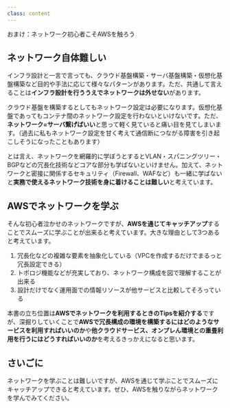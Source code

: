 ```yaml
---
class: content
---
```


<div class="doc-header">
  <div class="doc-title">おまけ：ネットワーク初心者こそAWSを触ろう</div>
</div>

## ネットワーク自体難しい

インフラ設計と一言で言っても、クラウド基盤構築・サーバ基盤構築・仮想化基盤構築など目的や手法に応じて様々なパターンがあります。ただ、共通して言えることは**インフラ設計を行ううえでネットワークは外せない**があります。

クラウド基盤を構築するとしてもネットワーク設定は必要になります。仮想化基盤であってもコンテナ間のネットワーク設定を行わないといけないです。ただ、**ネットワーク=サーバ繋げばいい**と思って軽く見ていると痛い目を見てしまいます。（過去に私もネットワーク設定を甘く考えて通信断につながる障害を引き起こしそうになったこともあります）

とは言え、ネットワークを網羅的に学ぼうとするとVLAN・スパニングツリー・BGPなどの冗長化技術などコアな部分も学ばないといけません。加えて、ネットワークと密接に関係するセキュリティ（Firewall、WAFなど）も一緒に学ばないと**実務で使えるネットワーク技術を身に着けることは難しい**と考えています。

<div style="page-break-before: always;"></div>


## AWSでネットワークを学ぶ

そんな初心者泣かせのネットワークですが、**AWSを通じてキャッチアップ**することでスムーズに学ぶことが出来ると考えています。大きな理由として3つあると考えています。

1. 冗長化などの複雑な要素を抽象化している（VPCを作成するだけでまるっと冗長設定できる）
2. トポロジ機能などが充実しており、ネットワーク構成を図で理解することが出来る
3. 設計だけでなく運用面での情報リソースが他サービスと比較してそろっている

本書の立ち位置は**AWSでネットワークを利用するときのTipsを紹介する**ですが、深掘りしていくことで**AWSで冗長構成の環境を構築するにはどのようなサービスを利用すればいいのか**や**他クラウドサービス、オンプレん環境との重畳利用を行うにはどうすればいいのか**を考えるきっかえになると思います。

## さいごに

ネットワークを学ぶことは難しいですが、AWSを通じて学ぶことでスムーズにキャッチアップできると考えています。ぜひ、AWSを触りながらネットワークを学んでみてください。
